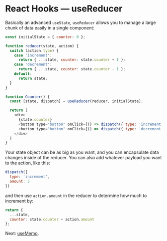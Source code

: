 # React Hooks — useReducer

Basically an advanced `useState`, `useReducer` allows you to manage a large chunk of data easily in a single component:

```javascript
const initialState = { counter: 0 };

function reducer(state, action) {
  switch (action.type) {
    case 'increment':
      return { ...state, counter: state.counter + 1 };
    case 'decrement':
      return { ...state, counter: state.counter - 1 };
    default:
      return state;
  }
}

function Counter() {
  const [state, dispatch] = useReducer(reducer, initialState);

  return (
    <div>
      {state.counter}
      <button type="button" onClick={() => dispatch({ type: 'increment' })}>+</button>
      <button type="button" onClick={() => dispatch({ type: 'decrement' })}>-</button>
    </div>
  )
}
```

Your state object can be as big as you want, and you can encapsulate data changes inside of the reducer. You can also add whatever payload you want to the action, like this:

```javascript
dispatch({
  type: 'increment',
  amount: 5
})
```

and then use `action.amount` in the reducer to determine how much to increment by:

```javascript
return {
  ...state,
  counter: state.counter + action.amount
};
```

Next: [useMemo](./008-usememo.md).
